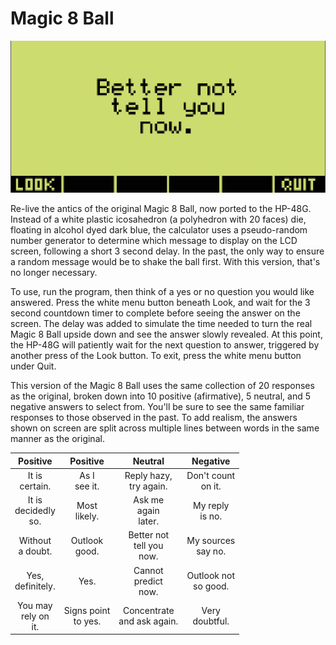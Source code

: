 # Magic 8 Ball

![Screenshot of Magic-8-Ball](https://github.com/yeri63-hp48g/Magic-8-Ball/raw/main/Ball.png)

Re-live the antics of the original Magic 8 Ball, now ported to the HP-48G. Instead of a white plastic icosahedron (a polyhedron with 20 faces) die, floating in alcohol dyed dark blue, the calculator uses a pseudo-random number generator to determine which message to display on the LCD screen, following a short 3 second delay. In the past, the only way to ensure a random message would be to shake the ball first. With this version, that's no longer necessary.

To use, run the program, then think of a yes or no question you would like answered. Press the white menu button beneath Look, and wait for the 3 second countdown timer to complete before seeing the answer on the screen. The delay was added to simulate the time needed to turn the real Magic 8 Ball upside down and see the answer slowly revealed. At this point, the HP-48G will patiently wait for the next question to answer, triggered by another press of the Look button. To exit, press the white menu button under Quit. 

This version of the Magic 8 Ball uses the same collection of 20 responses as the original, broken down into 10 positive (afirmative), 5 neutral, and 5 negative answers to select from. You'll be sure to see the same familiar responses to those observed in the past. To add realism, the answers shown on screen are split across multiple lines between words in the same manner as the original.

Positive | Positive | Neutral | Negative
:-:      | :-:      | :-:     | :-:
It is<br />certain. | As I<br />see it. | Reply hazy,<br />try again. | Don't count<br />on it.
It is<br />decidedly<br />so. | Most<br />likely. | Ask me<br />again<br />later. | My reply<br />is no.
Without<br />a doubt. | Outlook<br />good. | Better not<br />tell you<br />now. | My sources<br />say no.
Yes,<br />definitely. | Yes. | Cannot<br />predict<br />now. | Outlook not<br />so good.
You may<br />rely on<br />it. | Signs point<br />to yes. | Concentrate<br />and ask again. | Very<br />doubtful.
